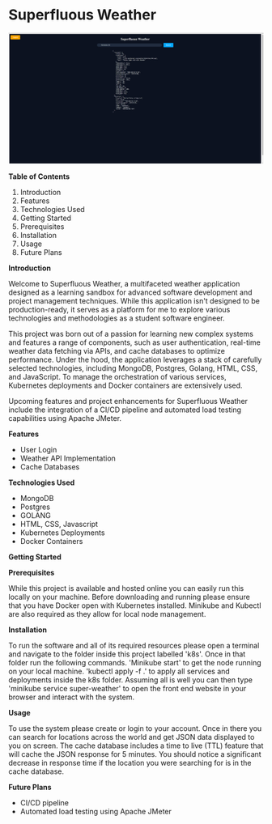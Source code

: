 # **Superfluous Weather**

![Superfluous Weather Screenshot](images/frontend.png)

**Table of Contents**

1. Introduction
2. Features
3. Technologies Used
4. Getting Started
  1. Prerequisites
  2. Installation
5. Usage
6. Future Plans

**Introduction**

Welcome to Superfluous Weather, a multifaceted weather application designed as a learning sandbox for advanced software development and project management techniques. While this application isn't designed to be production-ready, it serves as a platform for me to explore various technologies and methodologies as a student software engineer.

This project was born out of a passion for learning new complex systems and features a range of components, such as user authentication, real-time weather data fetching via APIs, and cache databases to optimize performance. Under the hood, the application leverages a stack of carefully selected technologies, including MongoDB, Postgres, Golang, HTML, CSS, and JavaScript. To manage the orchestration of various services, Kubernetes deployments and Docker containers are extensively used.

Upcoming features and project enhancements for Superfluous Weather include the integration of a CI/CD pipeline and automated load testing capabilities using Apache JMeter.

**Features**

- User Login
- Weather API Implementation
- Cache Databases

**Technologies Used**

- MongoDB
- Postgres
- GOLANG
- HTML, CSS, Javascript
- Kubernetes Deployments
- Docker Containers

**Getting Started**

**Prerequisites**

While this project is available and hosted online you can easily run this locally on your machine. Before downloading and running please ensure that you have Docker open with Kubernetes installed. Minikube and Kubectl are also required as they allow for local node management.

**Installation**

To run the software and all of its required resources please open a terminal and navigate to the folder inside this project labelled 'k8s'. Once in that folder run the following commands. 'Minikube start' to get the node running on your local machine. 'kubectl apply -f .' to apply all services and deployments inside the k8s folder. Assuming all is well you can then type 'minikube service super-weather' to open the front end website in your browser and interact with the system.

**Usage**

To use the system please create or login to your account. Once in there you can search for locations across the world and get JSON data displayed to you on screen. The cache database includes a time to live (TTL) feature that will cache the JSON response for 5 minutes. You should notice a significant decrease in response time if the location you were searching for is in the cache database.

**Future Plans**

- CI/CD pipeline
- Automated load testing using Apache JMeter
